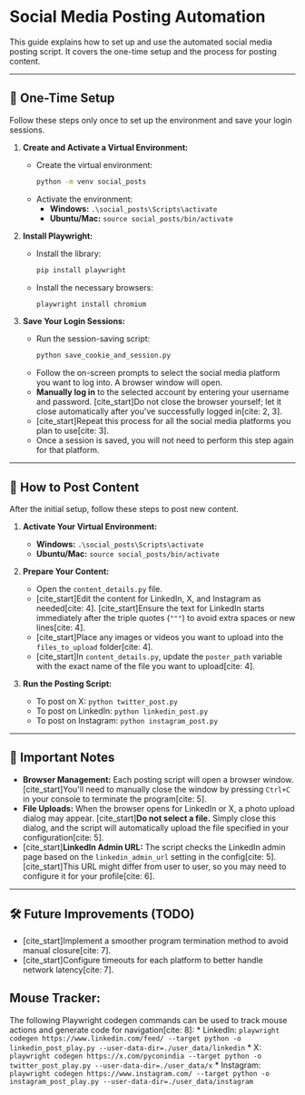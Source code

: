 # Social Media Posting Automation

This guide explains how to set up and use the automated social media posting script. It covers the one-time setup and the process for posting content.

---

## 🚀 One-Time Setup

Follow these steps only once to set up the environment and save your login sessions.

1.  **Create and Activate a Virtual Environment:**
    * Create the virtual environment:
        ```sh
        python -m venv social_posts
        ```
    * Activate the environment:
        * **Windows:** `.\social_posts\Scripts\activate`
        * **Ubuntu/Mac:** `source social_posts/bin/activate`

2.  **Install Playwright:**
    * Install the library:
        ```sh
        pip install playwright
        ```
    * Install the necessary browsers:
        ```sh
        playwright install chromium
        ```

3.  **Save Your Login Sessions:**
    * Run the session-saving script:
        ```sh
        python save_cookie_and_session.py
        ```
    * Follow the on-screen prompts to select the social media platform you want to log into. A browser window will open.
    * **Manually log in** to the selected account by entering your username and password. [cite_start]Do not close the browser yourself; let it close automatically after you've successfully logged in[cite: 2, 3].
    * [cite_start]Repeat this process for all the social media platforms you plan to use[cite: 3].
    * Once a session is saved, you will not need to perform this step again for that platform.

---

## 📝 How to Post Content

After the initial setup, follow these steps to post new content.

1.  **Activate Your Virtual Environment:**
    * **Windows:** `.\social_posts\Scripts\activate`
    * **Ubuntu/Mac:** `source social_posts/bin/activate`

2.  **Prepare Your Content:**
    * Open the `content_details.py` file.
    * [cite_start]Edit the content for LinkedIn, X, and Instagram as needed[cite: 4]. [cite_start]Ensure the text for LinkedIn starts immediately after the triple quotes (`"""`) to avoid extra spaces or new lines[cite: 4].
    * [cite_start]Place any images or videos you want to upload into the `files_to_upload` folder[cite: 4].
    * [cite_start]In `content_details.py`, update the `poster_path` variable with the exact name of the file you want to upload[cite: 4].

3.  **Run the Posting Script:**
    * To post on X: `python twitter_post.py`
    * To post on LinkedIn: `python linkedin_post.py`
    * To post on Instagram: `python instagram_post.py`

---

## 📌 Important Notes

* **Browser Management:** Each posting script will open a browser window. [cite_start]You'll need to manually close the window by pressing `Ctrl+C` in your console to terminate the program[cite: 5].
* **File Uploads:** When the browser opens for LinkedIn or X, a photo upload dialog may appear. [cite_start]**Do not select a file.** Simply close this dialog, and the script will automatically upload the file specified in your configuration[cite: 5].
* [cite_start]**LinkedIn Admin URL:** The script checks the LinkedIn admin page based on the `linkedin_admin_url` setting in the config[cite: 5]. [cite_start]This URL might differ from user to user, so you may need to configure it for your profile[cite: 6].

---

## 🛠️ Future Improvements (TODO)

* [cite_start]Implement a smoother program termination method to avoid manual closure[cite: 7].
* [cite_start]Configure timeouts for each platform to better handle network latency[cite: 7].


## Mouse Tracker: 
The following Playwright codegen commands can be used to track mouse actions and generate code for navigation[cite: 8]:
    * LinkedIn: `playwright codegen https://www.linkedin.com/feed/ --target python -o linkedin_post_play.py --user-data-dir=./user_data/linkedin`
    * X: `playwright codegen https://x.com/pyconindia --target python -o twitter_post_play.py --user-data-dir=./user_data/x`
    * Instagram: `playwright codegen https://www.instagram.com/ --target python -o instagram_post_play.py --user-data-dir=./user_data/instagram`